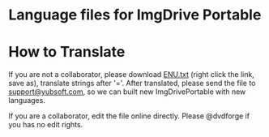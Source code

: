 # Language files for ImgDrive Portable

# How to Translate
If you are not a collaborator, please download [ENU.txt](https://raw.githubusercontent.com/dvdforge/imgdrive_translations/master/ImgDrivePortable/ENU.txt) (right click the link, save as), translate strings after '='. After translated, please send the file to support@yubsoft.com, so we can built new ImgDrivePortable with new languages.

If you are a collaborator, edit the file online directly. Please @dvdforge if you has no edit rights.